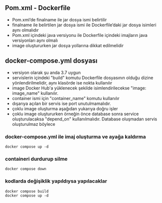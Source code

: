 ## Pom.xml - Dockerfile

- Pom.xml’de finalname ile jar dosya ismi belirtilir
- finalname ile belirtilen jar dosya ismi ile Dockerfile’daki jar dosya isimleri aynı olmalıdır
- Pom.xml içindeki java versiyonu ile Dockerfile içindeki imajların java versiyonları aynı olmalı
- image oluştururken jar dosya yollarına dikkat edilmelidir

## docker-compose.yml dosyası

- versiyon olarak şu anda 3.7 uygun
- servislerin içindeki "build" komutu Dockerfile dosyasının olduğu dizine yönlendirilmelidir, aynı klasörde ise nokta kullanılır
- image Docker Hub'a yüklenecek şekilde isimlendirilecekse "image: image_name" kullanılır.
- container ismi için "container_name" komutu kullanılır
- dışarıya açılan bir servis ise port unutulmamalıdır.
- çoklu image oluşturma aşağıdan yukarıya doğru işler
- çoklu image oluştururken örneğin önce database sonra service oluşturulacaksa "depend_on" kullanılmalıdır. Database oluşmadan servis oluşturulmaz böylece

### docker-compose.yml ile imaj oluşturma ve ayağa kaldırma
```
docker compose up -d
```

### containeri durdurup silme
```
docker compose down
```

### kodlarda değişiklik yapıldıysa yapılacaklar
````
docker compose build
docker compose up -d
````